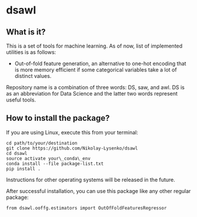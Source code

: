 # dsawl

## What is it?
This is a set of tools for machine learning. As of now, list of implemented utilities is as follows:
* Out-of-fold feature generation, an alternative to one-hot encoding that is more memory efficient if some categorical variables take a lot of distinct values.

Repository name is a combination of three words: DS, saw, and awl. DS is as an abbreviation for Data Science and the latter two words represent useful tools.


## How to install the package?
If you are using Linux, execute this from your terminal:
```
cd path/to/your/destination
git clone https://github.com/Nikolay-Lysenko/dsawl
cd dsawl
source activate your\_conda\_env
conda install --file package-list.txt
pip install .
```

Instructions for other operating systems will be released in the future.

After successful installation, you can use this package like any other regular package:
```
from dsawl.ooffg.estimators import OutOfFoldFeaturesRegressor
```
